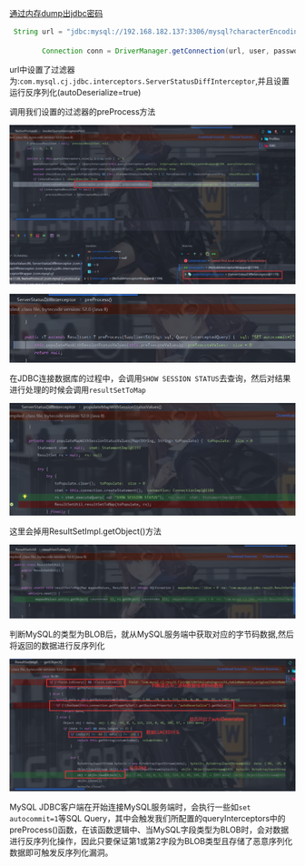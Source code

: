 [通过内存dump出jdbc密码](https://mp.weixin.qq.com/s/QCfqO2BJuhSOr58rldZzxA)

```java
 String url = "jdbc:mysql://192.168.182.137:3306/mysql?characterEncoding=utf8&useSSL=false&queryInterceptors=com.mysql.cj.jdbc.interceptors.ServerStatusDiffInterceptor&autoDeserialize=true";

        Connection conn = DriverManager.getConnection(url, user, password);
```

url中设置了过滤器为:`com.mysql.cj.jdbc.interceptors.ServerStatusDiffInterceptor`,并且设置运行反序列化(autoDeserialize=true)

调用我们设置的过滤器的preProcess方法

![image-20210915170812006](jdbc/image-20210915170812006.png)

![image-20210915170857738](jdbc/image-20210915170857738.png)



在JDBC连接数据库的过程中，会调用`SHOW SESSION STATUS`去查询，然后对结果进行处理的时候会调用`resultSetToMap`

![image-20210915170932199](jdbc/image-20210915170932199.png)

这里会掉用ResultSetImpl.getObject()方法

![image-20210915171300353](jdbc/image-20210915171300353.png)

判断MySQL的类型为BLOB后，就从MySQL服务端中获取对应的字节码数据,然后将返回的数据进行反序列化

![image-20210915172542215](jdbc/image-20210915172542215.png)

MySQL JDBC客户端在开始连接MySQL服务端时，会执行一些如`set autocommit=1`等SQL Query，其中会触发我们所配置的queryInterceptors中的preProcess()函数，在该函数逻辑中、当MySQL字段类型为BLOB时，会对数据进行反序列化操作，因此只要保证第1或第2字段为BLOB类型且存储了恶意序列化数据即可触发反序列化漏洞。


